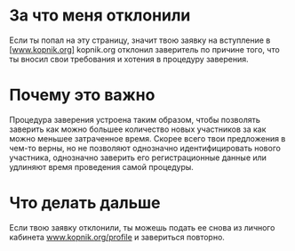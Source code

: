 # За что меня отклонили

Если ты попал на эту страницу, значит твою заявку на вступление в [www.kopnik.org] kopnik.org отклонил заверитель по причине того, что ты вносил свои требования и хотения в процедуру заверения. 

# Почему это важно

Процедура заверения устроена таким образом, чтобы позволять заверить как можно большее количество новых участников за как можно меньшее затраченное время. Скорее всего твои предложения в чем-то верны, но не позволяют однозначно идентифицировать нового участника, однозначно заверить его регистрационные данные или удлиняют время проведения самой процедуры.

# Что делать дальше

Если твою заявку отклонили, ты можешь подать ее снова из личного кабинета www.kopnik.org/profile и завериться повторно. 
